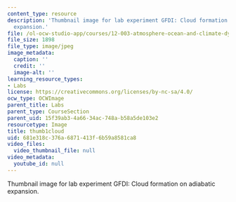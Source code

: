 ```yaml
---
content_type: resource
description: 'Thumbnail image for lab experiment GFDI: Cloud formation on adiabatic
  expansion.'
file: /ol-ocw-studio-app/courses/12-003-atmosphere-ocean-and-climate-dynamics-fall-2008/681e318c376a6871413f6b59a8581ca8_thumb1cloud.jpg
file_size: 1898
file_type: image/jpeg
image_metadata:
  caption: ''
  credit: ''
  image-alt: ''
learning_resource_types:
- Labs
license: https://creativecommons.org/licenses/by-nc-sa/4.0/
ocw_type: OCWImage
parent_title: Labs
parent_type: CourseSection
parent_uid: 15f39ab3-4a66-34ac-748a-b58a5de103e2
resourcetype: Image
title: thumb1cloud
uid: 681e318c-376a-6871-413f-6b59a8581ca8
video_files:
  video_thumbnail_file: null
video_metadata:
  youtube_id: null
---
```

Thumbnail image for lab experiment GFDI: Cloud formation on adiabatic expansion.